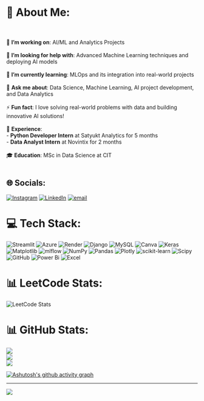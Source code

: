 # 💫 About Me:
<br><br>🔭 **I’m working on**: AI/ML and Analytics Projects<br><br>🧠 **I’m looking for help with**: Advanced Machine Learning techniques and deploying AI models<br><br>🌱 **I’m currently learning**: MLOps and its integration into real-world projects<br><br>💬 **Ask me about**: Data Science, Machine Learning, AI project development, and Data Analytics<br><br>⚡ **Fun fact**: I love solving real-world problems with data and building innovative AI solutions!<br><br>💼 **Experience**:  <br>- **Python Developer Intern** at Satyukt Analytics for 5 months  <br>- **Data Analyst Intern** at Novintix for 2 months<br><br>🎓 **Education**: MSc in Data Science at CIT<br><br>


## 🌐 Socials:
[![Instagram](https://img.shields.io/badge/Instagram-%23E4405F.svg?logo=Instagram&logoColor=white)](https://instagram.com/_akshaykumar._ak) [![LinkedIn](https://img.shields.io/badge/LinkedIn-%230077B5.svg?logo=linkedin&logoColor=white)](https://www.linkedin.com/in/akshay-kumar-b7a619225/) [![email](https://img.shields.io/badge/Email-D14836?logo=gmail&logoColor=white)](mailto:akshaykumar.smk7@gmail.com) 

# 💻 Tech Stack:
![Streamlit](https://img.shields.io/badge/Streamlit-%23FE4B4B.svg?style=flat&logo=streamlit&logoColor=white) ![Azure](https://img.shields.io/badge/azure-%230072C6.svg?style=flat&logo=microsoftazure&logoColor=white) ![Render](https://img.shields.io/badge/Render-%46E3B7.svg?style=flat&logo=render&logoColor=white) ![Django](https://img.shields.io/badge/django-%23092E20.svg?style=flat&logo=django&logoColor=white) ![MySQL](https://img.shields.io/badge/mysql-4479A1.svg?style=flat&logo=mysql&logoColor=white) ![Canva](https://img.shields.io/badge/Canva-%2300C4CC.svg?style=flat&logo=Canva&logoColor=white) ![Keras](https://img.shields.io/badge/Keras-%23D00000.svg?style=flat&logo=Keras&logoColor=white) ![Matplotlib](https://img.shields.io/badge/Matplotlib-%23ffffff.svg?style=flat&logo=Matplotlib&logoColor=black) ![mlflow](https://img.shields.io/badge/mlflow-%23d9ead3.svg?style=flat&logo=numpy&logoColor=blue) ![NumPy](https://img.shields.io/badge/numpy-%23013243.svg?style=flat&logo=numpy&logoColor=white) ![Pandas](https://img.shields.io/badge/pandas-%23150458.svg?style=flat&logo=pandas&logoColor=white) ![Plotly](https://img.shields.io/badge/Plotly-%233F4F75.svg?style=flat&logo=plotly&logoColor=white) ![scikit-learn](https://img.shields.io/badge/scikit--learn-%23F7931E.svg?style=flat&logo=scikit-learn&logoColor=white) ![Scipy](https://img.shields.io/badge/SciPy-%230C55A5.svg?style=flat&logo=scipy&logoColor=%white) ![GitHub](https://img.shields.io/badge/github-%23121011.svg?style=flat&logo=github&logoColor=white) ![Power Bi](https://img.shields.io/badge/power_bi-F2C811?style=flat&logo=powerbi&logoColor=black)
![Excel](https://img.icons8.com/color/48/000000/microsoft-excel-2019--v1.png)


# 📊 LeetCode Stats:
![LeetCode Stats](https://leetcard.jacoblin.cool/akshay00617737?theme=dark&font=Noto%20Sans%20Duployan&ext=heatmap)

# 📊 GitHub Stats:
![](https://github-readme-stats.vercel.app/api?username=Akshaysmk07&theme=transparent&hide_border=false&include_all_commits=true&count_private=true)<br/>
![](https://nirzak-streak-stats.vercel.app/?user=Akshaysmk07&theme=transparent&hide_border=false)<br/>
![](https://github-readme-stats.vercel.app/api/top-langs/?username=Akshaysmk07&theme=transparent&hide_border=false&include_all_commits=true&count_private=true&layout=compact)

[![Ashutosh's github activity graph](https://github-readme-activity-graph.vercel.app/graph?username=Akshaysmk07&bg_color=0d0d0d&color=ffffff&line=48920c&point=ffffff&area=true&hide_border=true)](https://github.com/ashutosh00710/github-readme-activity-graph)

---
[![](https://visitcount.itsvg.in/api?id=Akshaysmk07&icon=0&color=0)](https://visitcount.itsvg.in)



<!-- Proudly created with GPRM ( https://gprm.itsvg.in ) -->
